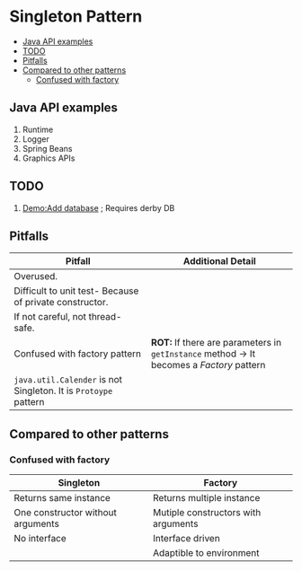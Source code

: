 
# Singleton Pattern

- [Java API examples](#java-api-examples)
- [TODO](#todo)
- [Pitfalls](#pitfalls)
- [Compared to other patterns](#compared-to-other-patterns)
  * [Confused with factory](#confused-with-factory)

## Java API examples
1. Runtime
2. Logger
3. Spring Beans
4. Graphics APIs

## TODO

1. [Demo:Add database](https://app.pluralsight.com/course-player?clipId=26aa7a97-2943-439e-8b69-d4ac0542fe5f) ; Requires derby DB






## Pitfalls

|Pitfall|Additional Detail|
|----|----|
|Overused. || 
|Difficult to unit test- Because of private constructor.||
|If not careful, not thread-safe.||
|Confused with factory pattern |**ROT:** If there are parameters in `getInstance` method -> It becomes a *Factory* pattern|
|`java.util.Calender` is not Singleton. It is `Protoype` pattern||


## Compared to other patterns


### Confused with factory

| Singleton                         | Factory                             |
|-----------------------------------|-------------------------------------|
| Returns same instance             | Returns multiple instance           |
| One constructor without arguments | Mutiple constructors with arguments |
| No interface                      | Interface driven                    |
|                                   | Adaptible to environment            |

